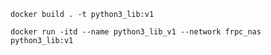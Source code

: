 ```shell
docker build . -t python3_lib:v1
```

```shell
docker run -itd --name python3_lib_v1 --network frpc_nas python3_lib:v1
```














